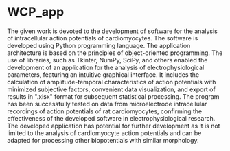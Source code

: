 # WCP_app
The given work is devoted to the development of software for the analysis of intracellular action potentials of cardiomyocytes.
The software is developed using Python programming language. The application architecture is based on the principles of object-oriented programming. The use of libraries, such as Tkinter, NumPy, SciPy, and others enabled the development of an application for the analysis of electrophysiological parameters, featuring an intuitive graphical interface. It includes the calculation of amplitude-temporal characteristics of action potentials with minimized subjective factors, convenient data visualization, and export of results in ".xlsx" format for subsequent statistical processing. The program has been successfully tested on data from microelectrode intracellular recordings of action potentials of rat cardiomyocytes, confirming the effectiveness of the developed software in electrophysiological research.
The developed application has potential for further development as it is not limited to the analysis of cardiomyocyte action potentials and can be adapted for processing other biopotentials with similar morphology.
